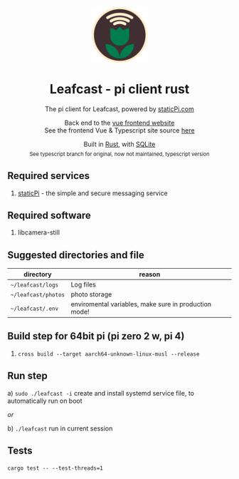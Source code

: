 <p align="center">
 <img src='./.github/logo.svg' width='125px'/>
</p>

<p align="center">
 <h1 align="center">Leafcast - pi client rust</h1>
</p>

<p align="center">
 The pi client for Leafcast, powered by <a href='https://www.staticpi.com' target='_blank' rel='noopener noreferrer'>staticPi.com</a>
</p>

<p align="center">
	Back end to the <a href='https://github.com/mrjackwills/leafcast_vue' target='_blank' rel='noopener noreferrer'>vue frontend website</a>
	<br>
	See the frontend Vue & Typescript site source <a href='https://www.github.com/mrjackwills/leafcast_vue' target='_blank' rel='noopener noreferrer'>here</a>
</p>

<p align="center">
	Built in <a href='https://www.rust-lang.org/' target='_blank' rel='noopener noreferrer'>Rust</a>, with <a href='https://www.sqlite.org/' target='_blank' rel='noopener noreferrer'>SQLite</a>
	<br>
	<sub> See typescript branch for original, now not maintained, typescript version</sub>
</p>

## Required services

1) <a href='https://www.staticpi.com/' target='_blank' rel='noopener noreferrer'>staticPi</a> - the simple and secure messaging service

## Required software

1) libcamera-still

## Suggested directories and file

| directory | reason |
| --- | --- |
|```~/leafcast/logs```		| Log files |
|```~/leafcast/photos```	| photo storage |
|```~/leafcast/.env```		| enviromental variables, make sure in production mode! |

## Build step for 64bit pi (pi zero 2 w, pi 4)

1) ```cross build --target aarch64-unknown-linux-musl --release```

## Run step

a) ```sudo ./leafcast -i``` create and install systemd service file, to automatically run on boot

*or*

b) ```./leafcast``` run in current session

## Tests

```cargo test -- --test-threads=1```
